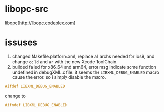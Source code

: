 # libopc-src
libopc[http://libopc.codeplex.com]

# issuses
1. changed Makefile.platform.xml, replace all archs needed for ios9, and change `cc` `ld` and `ar` with the new Xcode ToolChain.
2. builded failed for x86_64 and arm64, error msg indicate some function undefined in debugXML.c file.
it seems the `LIBXML_DEBUG_ENABLED` macro cause the error. so i simply disable the macro.
``` c
#ifdef LIBXML_DEBUG_ENABLED
```

change to

```c
#ifndef LIBXML_DEBUG_ENABLED
```


